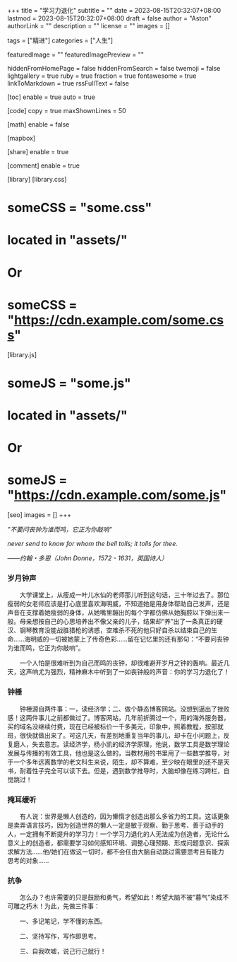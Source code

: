 +++
title = "学习力退化"
subtitle = ""
date = 2023-08-15T20:32:07+08:00
lastmod = 2023-08-15T20:32:07+08:00
draft = false
author = "Aston"
authorLink = ""
description = ""
license = ""
images = []

tags = ["精进"]
categories = ["人生"]

featuredImage = ""
featuredImagePreview = ""

hiddenFromHomePage = false
hiddenFromSearch = false
twemoji = false
lightgallery = true
ruby = true
fraction = true
fontawesome = true
linkToMarkdown = true
rssFullText = false

[toc]
  enable = true
  auto = true

[code]
  copy = true
  maxShownLines = 50

[math]
  enable = false

[mapbox]

[share]
  enable = true

[comment]
  enable = true

[library]
  [library.css]
  # someCSS = "some.css"
  # located in "assets/"
  # Or
  # someCSS = "https://cdn.example.com/some.css"
  [library.js]
  # someJS = "some.js"
  # located in "assets/"
  # Or
  # someJS = "https://cdn.example.com/some.js"

[seo]
  images = []
+++

*"不要问丧钟为谁而鸣，它正为你敲响"*

*never send to know for whom the bell tolls; it tolls for thee.*

*——约翰・多恩（John Donne，1572 - 1631，英国诗人）*

### 岁月钟声

　　大学课堂上，从瘦成一叶儿水仙的老师那儿听到这句话，三十年过去了。那位瘦弱的女老师应该是打心底里喜欢海明威，不知道她是用身体帮助自己发声，还是声音在支撑着她瘦弱的身体，从她嘴里蹦出的每个字都仿佛从她胸腔以下弹出来一般。母亲想按自己的心思培养出不像父亲的儿子，结果却“养”出了一条真正的硬汉、钢琴教育没能战胜猎枪的诱惑，空难杀不死的他只好自杀以结束自己的生命……海明威的一切被她蒙上了传奇色彩……留在记忆里的还有那句：“不要问丧钟为谁而鸣，它正为你敲响”。

　　一个人怕是很难听到为自己而鸣的丧钟，却很难避开岁月之钟的轰响。最近几天，这声响尤为强烈，精神麻木中听到了一如丧钟般的声音：你的学习力退化了！

### 钟棰

　　钟棰源自两件事：一，读经济学；二、做个静态博客网站。没想到逼出了挫败感！这两件事儿之前都做过了。博客网站，几年前折腾过一个，用的海外服务器，买的域名没继续付费，现在已经被标价一千多美元，印象中，照着教程，按部就班，很快就做出来了。可这几天，有差别地重复当年的事儿，却卡在小问题上，反复磨人，失去意志。读经济学，杨小凯的经济学原理，他说，数学工具是数学理论发展与传播的有效工具，他也是这么做的，当教材用的书里用了一些数学推导，对于一个多年远离数学的老文科生来说，陌生，却不算难，至少映在眼里的还不是天书，耐着性子完全可以读下去。但是，遇到数学推导时，大脑却像在练习跨栏，自觉跳过！

### 掩耳缓听

　　有人说：世界是懒人创造的，因为懒惰才创造出那么多省力的工具。这话更象是卖弄语言技巧，因为创造世界的懒人一定是敏于观察、勤于思考、善于动手的人，一定拥有不断提升的学习力！一个学习力退化的人无法成为创造者，无论什么意义上的创造者，都需要学习如何感知环境、调整心理预期、形成问题意识、探索求解方法……他/她们在做这一切时，都不会任由大脑自动跳过需要思考且有能力思考的对象……

### 抗争

　　怎么办？也许需要的只是鼓励和勇气，希望如此！希望大脑不被“暮气”染成不可雕之朽木！为此，先做三件事：

　　一、多记笔记，学不懂的东西。

　　二、坚持写作，写作即思考。

　　三、自我吹嘘，说己行己就行！